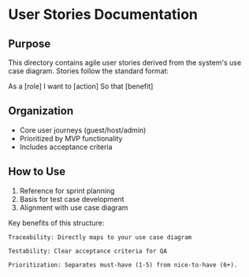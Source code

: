 # User Stories Documentation

## Purpose
This directory contains agile user stories derived from the system's use case diagram. Stories follow the standard format:

As a [role]
I want to [action]
So that [benefit]


## Organization
- Core user journeys (guest/host/admin)
- Prioritized by MVP functionality
- Includes acceptance criteria

## How to Use
1. Reference for sprint planning
2. Basis for test case development
3. Alignment with use case diagram

Key benefits of this structure:

    Traceability: Directly maps to your use case diagram

    Testability: Clear acceptance criteria for QA

    Prioritization: Separates must-have (1-5) from nice-to-have (6+).
